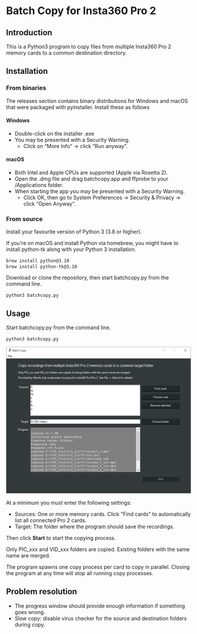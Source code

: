 
# Batch Copy for Insta360 Pro 2

## Introduction

This is a Python3 program to copy files from multiple Insta360 Pro 2 memory cards to a common destination directory.

## Installation

### From binaries

The releases section contains binary distributions for Windows and macOS that were packaged with pyinstaller. Install these as follows

#### Windows 

- Double-click on the installer .exe
- You may be presented with a Security Warning. 
  - Click on “More Info” -> click “Run anyway”.

#### macOS

- Both Intel and Apple CPUs are supported (Apple via Rosetta 2).
- Open the .dmg file and drag batchcopy.app and ffprobe to your /Applications folder.
- When starting the app you may be presented with a Security Warning. 
  - Click OK, then go to System Preferences -> Security & Privacy -> click “Open Anyway”.


### From source

Install your favourite version of Python 3 (3.8 or higher). 

If you're on macOS and install Python via homebrew, you might have to install python-tk along with your Python 3 installation.

```
brew install python@3.10
brew install python-tk@3.10
```

Download or clone the repository, then start batchcopy.py from the command line.
```
python3 batchcopy.py
```


## Usage

Start batchcopy.py from the command line.

```
python3 batchcopy.py
```

![alt text](./batchcopy.png)

At a minimum you must enter the following settings:

- Sources: One or more memory cards. Click "Find cards" to automatically list all connected Pro 2 cards.
- Target: The folder where the program should save the recordings.

Then click **Start** to start the copying process.

Only PIC_xxx and VID_xxx folders are copied. Existing folders with the same name are merged. 

The program spawns one copy process per card to copy in parallel. Closing the program at any time will stop all running copy processes.


## Problem resolution

- The progress window should provide enough information if something goes wrong.
- Slow copy: disable virus checker for the source and destination folders during copy.
